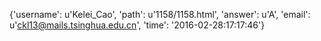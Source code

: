 {'username': u'Kelei_Cao', 'path': u'1158/1158.html', 'answer': u'A', 'email': u'ckl13@mails.tsinghua.edu.cn', 'time': '2016-02-28:17:17:46'}